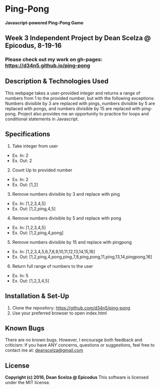 # Ping-Pong #

#### Javascript-powered Ping-Pong Game ####

## Week 3 Independent Project by Dean Scelza @ Epicodus, 8-19-16 ##

### Please check out my work on gh-pages: https://d34n5.github.io/ping-pong

## Description & Technologies Used
This webpage takes a user-provided integer and returns a range of numbers from 1 to the provided number, but with the following exceptions: Numbers divisible by 3 are replaced with pings, numbers divisible by 5 are replaced with pongs, and numbers divisible by 15 are replaced with ping-pong.  Project also provides me an opportunity to practice for loops and conditional statements in Javascript.

## Specifications
1. Take integer from user
 - Ex. In: 2
 - Ex. Out: 2
2. Count Up to provided number
- Ex. In: 2
- Ex. Out: [1,2]
3. Remove numbers divisible by 3 and replace with ping
- Ex. In: [1,2,3,4,5]
- Ex. Out: [1,2,ping,4,5]
4. Remove numbers divisible by 5 and replace with pong
- Ex. In: [1,2,3,4,5]
- Ex. Out: [1,2,ping,4,pong]
5. Remove numbers divisible by 15 and replace with pingpong
- Ex. In: [1,2,3,4,5,6,7,8,9,10,11,12,13,14,15,16]
- Ex. Out: [1,2,ping,4,pong,ping,7,8,ping,pong,11,ping,13,14,pingpong,16]
6. Return full range of numbers to the user
- Ex. In: 5
- Ex. Out: [1,2,3,4,5]

## Installation & Set-Up
1. Clone the repository: https://github.com/d34n5/ping-pong
2. Use your preferred browser to open index.html

## Known Bugs
There are no known bugs.  However, I encourage both feedback and criticism: If you have ANY concerns, questions or suggestions, feel free to contact me at:  deanscelza@gmail.com

## License
**Copyright (c) 2016, Dean Scelza @ Epicodus**
This software is licensed under the MIT license.
